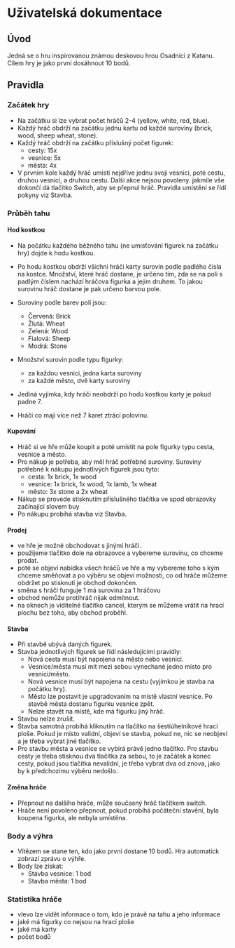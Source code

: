 # Uživatelská dokumentace
## Úvod
Jedná se o hru inspirovanou známou deskovou hrou Osadníci z Katanu. Cílem hry je jako první dosáhnout 10 bodů.
## Pravidla
### Začátek hry
- Na začátku si lze vybrat počet hráčů 2-4 (yellow, white, red, blue).
- Každý hráč obdrží na začátku jednu kartu od každé suroviny (brick, wood, sheep wheat, stone).
- Každý hráč obdrží na začátku příslušný počet figurek:
    - cesty: 15x
    - vesnice: 5x
    - města: 4x
- V prvním kole každý hráč umístí nejdříve jednu svoji vesnici, poté cestu, druhou vesnici,  a druhou cestu. Další akce nejsou povoleny. jakmile vše dokončí dá tlačítko Switch, aby se přepnul hráč. Pravidla umístění se řídí pokyny viz Stavba.
### Průběh tahu
#### Hod kostkou
- Na počátku každého běžného tahu (ne umisťování figurek na začátku hry) dojde k hodu kostkou.
- Po hodu kostkou obdrží všichni hráči karty surovin podle padlého čísla na kostce. Množství, které hráč dostane, je určeno tím, zda se na poli s padlým číslem nachází hráčova figurka a jejím druhem. To jakou surovinu hráč dostane je pak určeno barvou pole.
- Suroviny podle barev polí jsou:
    - Červená: Brick
    - Žlutá: Wheat
    - Zelená: Wood
    - Fialová: Sheep
    - Modrá: Stone

- Množství surovin podle typu figurky:
    - za každou vesnici, jedna karta suroviny
    - za každé město, dvě karty suroviny

- Jediná vyjímka, kdy hráči neobdrží po hodu kostkou karty je pokud padne 7.
- Hráči co mají více než 7 karet ztrácí polovinu.

#### Kupování
- Hráč si ve hře může koupit a poté umístit na pole figurky typu cesta, vesnice a město. 
- Pro nákup je potřeba, aby měl hráč potřebné suroviny. Suroviny potřebné k nákupu jednotlivých figurek jsou tyto:
    - cesta: 1x brick, 1x wood
    - vesnice: 1x brick, 1x wood, 1x lamb, 1x wheat
    - město: 3x stone a 2x wheat 
- Nákup se provede stisknutím příslušného tlačítka ve spod obrazovky začínající slovem buy
- Po nákupu probíhá stavba viz Stavba.

#### Prodej
- ve hře je možné obchodovat s jinými hráči.
- použijeme tlačítko dole na obrazovce a vybereme surovinu, co chceme prodat.
- poté se objeví nabídka všech hráčů ve hře a my vybereme toho s kým chceme směňovat a po výběru se objeví možnosti, co od hráče můžeme obdržet po stisknutí je obchod dokončen.
- směna s hráči funguje 1 má surovina za 1 hráčovu
- obchod nemůže protihráč nijak odmítnout.
- na oknech je viditelné tlačítko cancel, kterým se můžeme vrátit na hrací plochu bez toho, aby obchod proběhl.

#### Stavba 
- Při stavbě ubývá daných figurek.
- Stavba jednotlivých figurek se řídí následujícími pravidly:
    - Nová cesta musí být napojena na město nebo vesnici.
    - Vesnice/města musí mít mezi sebou vynechané jedno místo pro vesnici/město.
    - Nová vesnice musí být napojena na cestu (vyjímkou je stavba na počátku hry).
    - Město lze postavit je upgradovaním na místě vlastní vesnice. Po stavbě města dostanu figurku vesnice zpět.
    - Nelze stavět na místě, kde má figurku jiný hráč.
- Stavbu nelze zrušit.
- Stavba samotná probíhá kliknutím na tlačítko na šestiúhelníkové hrací ploše. Pokud je místo validní, objeví se stavba, pokud ne, nic se neobjeví a je třeba vybrat jiné tlačítko.
- Pro stavbu města a vesnice se vybírá právě jedno tlačítko. Pro stavbu cesty je třeba stisknou dva tlačítka za sebou, to je začátek a konec cesty, pokud jsou tlačítka nevalidní, je třeba vybrat dva od znova, jako by k předchozímu výběru nedošlo.

#### Změna hráče
- Přepnout na dalšího hráče, může současný hráč tlačítkem switch.
- Hráče není povoleno přepnout, pokud probíhá počáteční stavění, byla koupena figurka, ale nebyla umístěna.


### Body a výhra
- Vítězem se stane ten, kdo jako první dostane 10 bodů. Hra automatick zobrazí zprávu o výhře.
- Body lze získat:
    - Stavba vesnice: 1 bod
    - Stavba města: 1 bod
   
### Statistika hráče
- vlevo lze vidět informace o tom, kdo je právě na tahu a jeho informace
- jaké má figurky co nejsou na hrací ploše
- jaké má karty
- počet bodů

